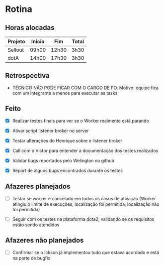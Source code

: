 # Rotina

## Horas alocadas

Projeto | Inicio | Fim | Total
--------|-------|-------|------
Sellout | 09h00 | 12h30 | 3h30
dotA    | 14h00 | 17h30 | 3h30

## Retrospectiva

- TÉCNICO NÃO PODE FICAR COM O CARGO DE PO. Motivo: equipe fica com um integrante a menos para executar as tasks

## Feito

- [x] Realizar testes finais para ver se o Worker realmente está parando

- [x] Ativar script listener broker no server
- [x] Testar alterações do Henrique sobre o listener broker
- [x] Call com o Victor para entender a documentação dos testes realizados
- [x] Validar bugs reportados pelo Welington no github
- [x] Report de alguns bugs encontrados durante os testes

## Afazeres planejados

- [ ] Testar se worker é cancelado em todos os casos de ativação (Worker atingiu o limite de execuções, localização foi permitida, localização não foi permitida)

- [ ] Seguir com os testes na plataforma dota2, validando se os requisitos estão sendo atendidos

## Afazeres não planejados

- [ ] Confirmar se o Ickson já implementou tudo que estava acordado e está na parte de bugfix

<!--stackedit_data:
eyJoaXN0b3J5IjpbLTk0NTI2MjYxMSwxNDMyODIyNTcwLC0xND
M5NzMzODkyLDE1ODgwMjkyMjAsLTM4MjYzMzk5NywtMTcwNDg5
MDQ4MiwtMTE5NzczODk4LDE2NzI4MDA0NDcsMTI2MjgwNTcyNy
w4NzMxMDI4NjIsMTUwMjU4ODg1NiwtMTQwMjM5MzI0OCwtODY0
Njg5OTkyLDk4NjM1MjI0LDE3OTQ2MjYwMSwtMTA2MTgxNjgzNi
wxMTgzNTY4MjQ3LC0xNzkwMTMxODMyLDQ0MjM4MDc3Nyw5NzQ5
ODAxNDVdfQ==
-->